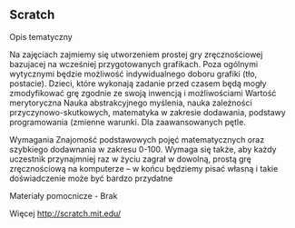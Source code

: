 ## Scratch

Opis tematyczny

Na zajęciach zajmiemy się utworzeniem prostej gry zręcznościowej bazujacej na wcześniej przygotowanych grafikach. Poza ogólnymi wytycznymi będzie możliwość indywidualnego doboru grafiki (tło, postacie). Dzieci, które wykonają zadanie przed czasem będą mogły zmodyfikować grę zgodnie ze swoją inwencją i możliwościami
Wartość merytoryczna
Nauka abstrakcyjnego myślenia, nauka zależności przyczynowo-skutkowych, matematyka w zakresie dodawania, podstawy programowania (zmienne warunki. Dla zaawansowanych pętle.

Wymagania
Znajomość podstawowych pojęć matematycznych oraz szybkiego dodawnania w zakresu 0-100. Wymaga się także, aby każdy uczestnik przynajmniej raz w życiu zagrał w dowolną, prostą grę zręcznościową na komputerze – w końcu będziemy pisać własną i takie doświadczenie może być bardzo przydatne

Materiały pomocnicze -  Brak

Więcej http://scratch.mit.edu/ 

